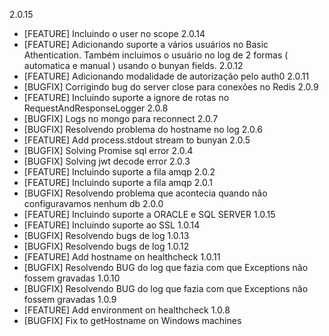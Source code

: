 2.0.15
 - [FEATURE] Incluindo o user no scope
2.0.14
 - [FEATURE] Adicionando suporte a vários usuários no Basic Athentication. Também incluimos o usuário no log de 2 formas ( automatica e manual ) usando o bunyan fields.
2.0.12
 - [FEATURE] Adicionando modalidade de autorização pelo auth0
2.0.11
 - [BUGFIX] Corrigindo bug do server close para conexões no Redis
2.0.9
 - [FEATURE] Incluindo suporte a ignore de rotas no RequestAndResponseLogger
2.0.8
 - [BUGFIX] Logs no mongo para reconnect
2.0.7
 - [BUGFIX] Resolvendo problema do hostname no log
2.0.6
 - [FEATURE] Add process.stdout stream to bunyan
2.0.5
 - [BUGFIX] Solving Promise sql error
2.0.4
 - [BUGFIX] Solving jwt decode error
2.0.3
 - [FEATURE] Incluindo suporte a fila amqp
2.0.2
 - [FEATURE] Incluindo suporte a fila amqp
2.0.1
 - [BUGFIX] Resolvendo problema que acontecia quando não configuravamos nenhum db
2.0.0
 - [FEATURE] Incluindo suporte a ORACLE e SQL SERVER
1.0.15
 - [FEATURE] Incluindo suporte ao SSL
1.0.14
 - [BUGFIX] Resolvendo bugs de log
1.0.13
 - [BUGFIX] Resolvendo bugs de log
1.0.12
 - [FEATURE] Add hostname on healthcheck
1.0.11
 - [BUGFIX] Resolvendo BUG do log que fazia com que Exceptions não fossem gravadas
1.0.10
 - [BUGFIX] Resolvendo BUG do log que fazia com que Exceptions não fossem gravadas
1.0.9
 - [FEATURE] Add environment on healthcheck
1.0.8
 - [BUGFIX] Fix to getHostname on Windows machines